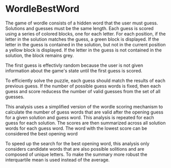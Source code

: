 # WordleBestWord

The game of wordle consists of a hidden word that the user must guess. Solutions and guesses must be the same length.
Each guess is scored using a series of colored blocks, one for each letter. For each position, if the
letter in the solution matches the guess, a green block is displayed. If the letter in the guess is
contained in the solution, but not in the current position a yellow block is displayed. If the letter
in the guess is not contained in the solution, the block remains grey.

The first guess is effectivly random because the user is not given information about the game's state
until the first guess is scored. 

To efficiently solve the puzzle, each guess should match the results of each previous guess. If the number of
possible guess words is fixed, then each guess and score reducess the number of valid guesses from the set
of all guesses.

This analysis uses a simplified version of the wordle scoring mechanism to calculate the number of guess
words that are valid after the opening guess for a given solution and guess word. This analysis is repeated
for each guess for each solution. The scores are then summarized across all solution words for
each guess word. The word with the lowest score can be considered the best opening word

To speed up the search for the best opening word, this analysis only considers candidate words
that are also possible solitions and are composed of unique letters. To make the summary more robust
the interquartile mean is used instead of the average.
